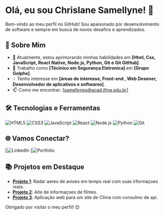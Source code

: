# Olá, eu sou Chrislane Samellyne! 👋

Bem-vindo ao meu perfil no GitHub! Sou apaixonado por desenvolvimento de software e sempre em busca de novos desafios e aprendizados.

## 🚀 Sobre Mim
- 🌱 Atualmente, estou aprimorando minhas habilidades em **[Html, Css, JavaScript, React Native, Node.js, Python, Git e Git GitHub]**.
- 💼 Trabalho como **[Técinico em Segurança Eletronica]** em **[Grupo Golphe]**.
- 💡 Tenho interesse em **[áreas de interesse, Front-end , Web Desener, Desenvolvedor de aplicativos e softwares]**.
- 📫 Como me encontrar: [samellynes@acad.ifma.edu.br]

## 🛠️ Tecnologias e Ferramentas
![HTML5](https://img.shields.io/badge/HTML5-000?style=for-the-badge&logo=html5)
![CSS3](https://img.shields.io/badge/CSS3-000?style=for-the-badge&logo=css3)
![JavaScript](https://img.shields.io/badge/JavaScript-000?style=for-the-badge&logo=javascript)
![React](https://img.shields.io/badge/React-000?style=for-the-badge&logo=react)
![Node.js](https://img.shields.io/badge/Node.js-000?style=for-the-badge&logo=node.js)
![Python](https://img.shields.io/badge/Python-000?style=for-the-badge&logo=python)
![Git](https://img.shields.io/badge/Git-000?style=for-the-badge&logo=git)

## 🌐 Vamos Conectar?
[![LinkedIn](https://linkedin.com/in/)
[![Portfolio](https://portifoliokaiopezzutti.netlify.app)

## 📚 Projetos em Destaque
- [**Projeto 1**](https://meuradar.netlify.app): Radar aereo de avioes em tempo real com suas irformaçoes reais.
- [**Projeto 2**](https://mymuviesite.netlify.app): Aite de informaçoes de filmes.
- [**Projeto 3**](https://tempoeprevisao.netlify.app): Aplicação web para um site de Clima com consulmo de api.

Obrigado por visitar o meu perfil! 😊
